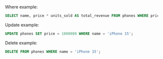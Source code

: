 Where example:

```sql
SELECT name, price * units_sold AS total_revenue FROM phones WHERE price * units_sold > 1000000;
```

Update example:

```sql
UPDATE phones SET price = 1000000 WHERE name = 'iPhone 15';
```

Delete example:

```sql
DELETE FROM phones WHERE name = 'iPhone 15';
```

